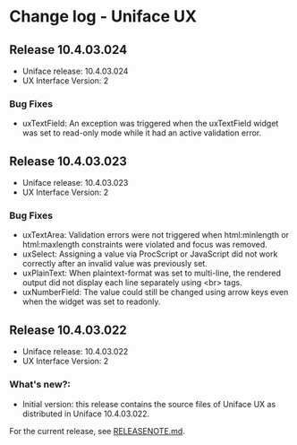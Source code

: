 # Change log - Uniface UX

## Release 10.4.03.024
- Uniface release: 10.4.03.024
- UX Interface Version: 2

### Bug Fixes
- uxTextField: An exception was triggered when the uxTextField widget was set to read-only mode while it had an active validation error.

## Release 10.4.03.023
- Uniface release: 10.4.03.023
- UX Interface Version: 2

### Bug Fixes
- uxTextArea: Validation errors were not triggered when html:minlength or html:maxlength constraints were violated and focus was removed.
- uxSelect: Assigning a value via ProcScript or JavaScript did not work correctly after an invalid value was previously set. 
- uxPlainText: When plaintext-format was set to multi-line, the rendered output did not display each line separately using \<br> tags.
- uxNumberField: The value could still be changed using arrow keys even when the widget was set to readonly.

## Release 10.4.03.022
- Uniface release: 10.4.03.022
- UX Interface Version: 2

### What's new?:
- Initial version: this release contains the source files of Uniface UX as distributed in Uniface 10.4.03.022.


For the current release, see [RELEASENOTE.md](RELEASENOTE.md).
